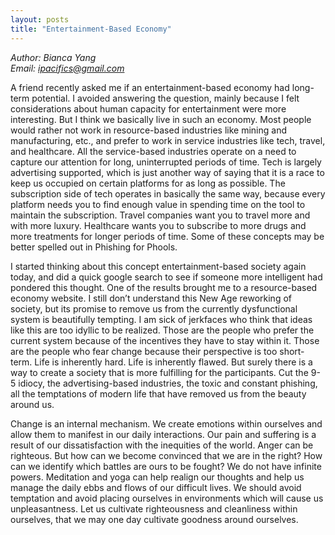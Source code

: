 ```yaml
---
layout: posts
title: "Entertainment-Based Economy"
---
```

*Author: Bianca Yang*<br>
*Email: ipacifics@gmail.com*<br>

A friend recently asked me if an entertainment-based economy had long-term potential. I avoided answering the question, mainly because I felt considerations about human capacity for entertainment were more interesting. But I think we basically live in such an economy. Most people would rather not work in resource-based industries like mining and manufacturing, etc., and prefer to work in service industries like tech, travel, and healthcare. All the service-based industries operate on a need to capture our attention for long, uninterrupted periods of time. Tech is largely advertising supported, which is just another way of saying that it is a race to keep us occupied on certain platforms for as long as possible. The subscription side of tech operates in basically the same way, because every platform needs you to find enough value in spending time on the tool to maintain the subscription. Travel companies want you to travel more and with more luxury. Healthcare wants you to subscribe to more drugs and more treatments for longer periods of time. Some of these concepts may be better spelled out in Phishing for Phools.

I started thinking about this concept entertainment-based society again today, and did a quick google search to see if someone more intelligent had pondered this thought. One of the results brought me to a resource-based economy website. I still don’t understand this New Age reworking of society, but its promise to remove us from the currently dysfunctional system is beautifully tempting. I am sick of jerkfaces who think that ideas like this are too idyllic to be realized. Those are the people who prefer the current system because of the incentives they have to stay within it. Those are the people who fear change because their perspective is too short-term. Life is inherently hard. Life is inherently flawed. But surely there is a way to create a society that is more fulfilling for the participants. Cut the 9-5 idiocy, the advertising-based industries, the toxic and constant phishing, all the temptations of modern life that have removed us from the beauty around us.

Change is an internal mechanism. We create emotions within ourselves and allow them to  manifest in our daily interactions. Our pain and suffering is a result of our dissatisfaction with the inequities of the world. Anger can be righteous. But how can we become convinced that we are in the right? How can we identify which battles are ours to be fought? We do not have infinite powers. Meditation and yoga can help realign our thoughts and help us manage the daily ebbs and flows of our difficult lives. We should avoid temptation and avoid placing ourselves in environments which will cause us unpleasantness. Let us cultivate righteousness and cleanliness within ourselves, that we may one day cultivate goodness around ourselves.

